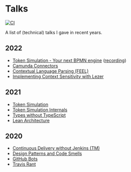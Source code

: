# Talks

[![CI](https://github.com/nikku/talks/actions/workflows/CI.yml/badge.svg)](https://github.com/nikku/talks/actions/workflows/CI.yml)

A list of (technical) talks I gave in recent years.

## 2022

* [Token Simulation - Your next BPMN engine](./2022-token-simulation-next-bpmn-engine) ([recording](https://page.camunda.com/ccs2022-bpmn-js-token-simulation))
* [Camunda Connectors](https://nikku.github.io/talks/2022-camunda-connectors/)
* [Contextual Language Parsing (FEEL)](https://nikku.github.io/talks/2022-context-sensitive-language-parsing-feel/)
* [Implementing Context Sensitivity with Lezer](https://nikku.github.io/talks/2022-implementing-context-sensitivity-with-lezer/)

## 2021

* [Token Simulation](./2021-token-simulation#readme)
* [Token Simulation Internals](./2021-token-simulation-internals#readme)
* [Types without TypeScript](./2021-types-without-typescript#readme)
* [Lean Architecture](./2021-lean-architecture#readme)


## 2020

* [Continuous Delivery without Jenkins (TM)](./2020-continuous-delivery-without-jenkins-tm#readme)
* [Design Patterns and Code Smells](./2020-design-pattern-code-smells#readme)
* [GitHub Bots](./2020-github-bots#readme)
* [Travis Rant](./2020-travis-rant#readme)
